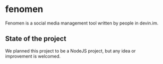 # fenomen
Fenomen is a social media management tool written by people in devin.im.

## State of the project
We planned this project to be a NodeJS project, but any idea or improvement is welcomed.
